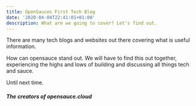 ```yaml
---
title: OpenSauces First Tech Blog
date: '2020-04-04T22:41:01+01:00'
description: What are we going to cover? Let's find out.
---
```

There are many tech blogs and websites out there covering what is useful information.

How can opensauce stand out. We will have to find this out together, experiencing the highs and lows of building and discussing all things tech and sauce.

Until next time.
##### The creators of opensauce.cloud

